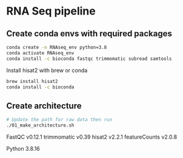 # RNA Seq pipeline

## Create conda envs with required packages
```bash
conda create -n RNAseq_env python=3.8
conda activate RNAseq_env
conda install -c bioconda fastqc trimmomatic subread samtools
```
Install hisat2 with brew or conda
```bash
brew install hisat2
conda install -c bioconda
```
## Create architecture
```bash
# Update the path for raw data then run
./01_make_architecture.sh
```

FastQC v0.12.1
trimmomatic v0.39
hisat2 v2.2.1
featureCounts v2.0.8

Python 3.8.16
